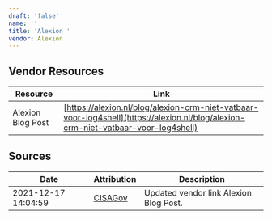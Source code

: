 ```yaml
---
draft: 'false'
name: ''
title: 'Alexion '
vendor: Alexion
---
```


## Vendor Resources
| Resource | Link |
| --- | --- |
| Alexion Blog Post | [https://alexion.nl/blog/alexion-crm-niet-vatbaar-voor-log4shell](https://alexion.nl/blog/alexion-crm-niet-vatbaar-voor-log4shell) |



## Sources
| Date | Attribution | Description |
| --- | --- | --- |
| 2021-12-17 14:04:59 | [CISAGov](https://raw.githubusercontent.com/cisagov/log4j-affected-db/develop/README.md) | Updated vendor link Alexion Blog Post.  |
